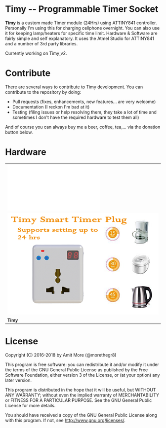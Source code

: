 # Timy -- Programmable Timer Socket

<b>Timy</b> is a custom made Timer module (24Hrs) using ATTINY841 controller. Personally I'm using this for charging cellphone overnight. You can also use it for keeping lamp/heaters for specific time limit. Hardware & Software are fairly simple and self explanatory. It uses the Atmel Studio for ATTINY841 and a number of 3rd party libraries. 

Currently working on Timy_v2.

# Contribute

There are several ways to contribute to Timy development. You can contribute to the repository by doing:

* Pull requests (fixes, enhancements, new features... are very welcome)
* Documentation (I reckon I'm bad at it)
* Testing (filing issues or help resolving them, they take a lot of time and sometimes I don't have the required hardware to test them all)

And of course you can always buy me a beer, coffee, tea,... via the donation button below.

# Hardware

||
|---|
|![Timy_Schematic[PDF]](/hardware/Timy.pdf)||
|![Timy](/hardware/Timy.png)||
|**Timy**||


# License

Copyright (C) 2016-2018 by Amit More (@morethegr8)

This program is free software: you can redistribute it and/or modify it under the terms of the GNU General Public License as published by the Free Software Foundation, either version 3 of the License, or (at your option) any later version.

This program is distributed in the hope that it will be useful, but WITHOUT ANY WARRANTY; without even the implied warranty of MERCHANTABILITY or FITNESS FOR A PARTICULAR PURPOSE. See the GNU General Public License for more details.

You should have received a copy of the GNU General Public License along with this program. If not, see http://www.gnu.org/licenses/.
